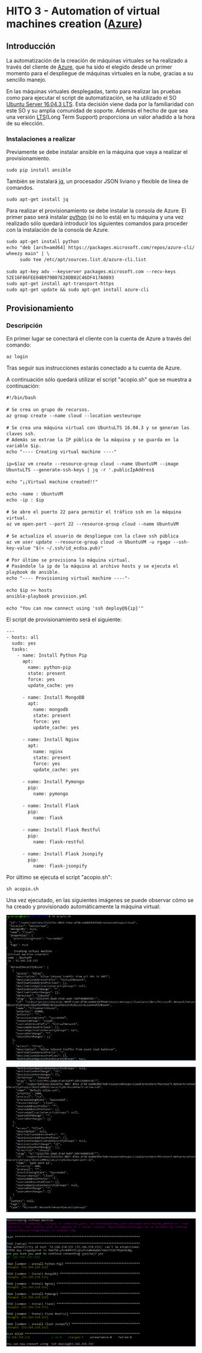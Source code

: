 # HITO 3 - Automation of virtual machines creation ([Azure](https://azure.microsoft.com/es-es/))

## Introducción

La automatización de la creación de máquinas virtuales se ha realizado a través del cliente de [Azure](https://azure.microsoft.com/es-es/), que ha sido el elegido desde un primer momento para el despliegue de máquinas virtuales en la nube, gracias a su sencillo manejo.

En las máquinas virtuales desplegadas, tanto para realizar las pruebas como para ejecutar el script de automatización, se ha utilizado el SO [Ubuntu Server 16.04.3 LTS](https://wiki.ubuntu.com/XenialXerus/ReleaseNotes?_ga=2.130289736.659109912.1510849497-1227624830.1510666285). Esta decisión viene dada por la familiaridad con este SO  y su amplia comunidad de soporte. Además el hecho de que sea una versión [LTS](https://wiki.ubuntu.com/LTS)(Long Term Support) proporciona un valor añadido a la hora de su elección.

### Instalaciones a realizar

Previamente se debe instalar ansible en la máquina que vaya a realizar el provisionamiento.
```
sudo pip install ansible
```

También se instalará [jq](https://stedolan.github.io/jq/), un procesador JSON liviano y flexible de línea de comandos.

```
sudo apt-get install jq
```

Para realizar el provisionamiento se debe instalar la consola de Azure.
El primer paso será instalar [python](https://www.python.org/) (si no lo está) en tu máquina y una vez realizado sólo quedará introducir los siguientes comandos para proceder con la instalación de la consola de Azure.

```
sudo apt-get install python
echo "deb [arch=amd64] https://packages.microsoft.com/repos/azure-cli/ wheezy main" | \
     sudo tee /etc/apt/sources.list.d/azure-cli.list

sudo apt-key adv --keyserver packages.microsoft.com --recv-keys 52E16F86FEE04B979B07E28DB02C46DF417A0893
sudo apt-get install apt-transport-https
sudo apt-get update && sudo apt-get install azure-cli
```

## Provisionamiento

### Descripción

En primer lugar se conectará el cliente con la cuenta de Azure a través del comando:
```
az login
```
Tras seguir sus instrucciones estarás conectado a tu cuenta de Azure.

A continuación sólo quedará utilizar el script "acopio.sh" que se muestra a continuación:

```
#!/bin/bash

# Se crea un grupo de recursos.
az group create --name cloud --location westeurope

# Se crea una máquina virtual con UbuntuLTS 16.04.3 y se generan las claves ssh.
# Además se extrae la IP pública de la máquina y se guarda en la variable $ip.
echo "---- Creating virtual machine ----"

ip=$(az vm create --resource-group cloud --name UbuntuVM --image UbuntuLTS --generate-ssh-keys | jq -r '.publicIpAddres$

echo "¡¡Virtual machine created!!"

echo -name : UbuntuVM
echo -ip : $ip

# Se abre el puerto 22 para permitir el tráfico ssh en la máquina virtual.
az vm open-port --port 22 --resource-group cloud --name UbuntuVM

# Se actualiza el usuario de despliegue con la clave ssh pública
az vm user update --resource-group cloud -n UbuntuVM -u rgago --ssh-key-value "$(< ~/.ssh/id_ecdsa.pub)"

# Por último se provisiona la máquina virtual.
# Pasándole la ip de la máquina al archivo hosts y se ejecuta el playbook de ansible.
echo "---- Provisioning virtual machine ----"-

echo $ip >> hosts
ansible-playbook provision.yml

echo "You can now connect using 'ssh deploy@${ip}'"

```

El script de provisionamiento será el siguiente:
```
---
- hosts: all
  sudo: yes
  tasks:
    - name: Install Python Pip
      apt:
        name: python-pip
        state: present
        force: yes
        update_cache: yes

      - name: Install MongoDB
        apt:
          name: mongodb
          state: present
          force: yes
          update_cache: yes

      - name: Install Nginx
        apt:
          name: nginx
          state: present
          force: yes
          update_cache: yes

      - name: Install Pymongo
        pip:
          name: pymongo

      - name: Install Flask
        pip:
          name: flask

      - name: Install Flask Restful
        pip:
          name: flask-restful

      - name: Install Flask Jsonpify
        pip:
          name: flask-jsonpify
```

Por último se ejecuta el script "acopio.sh":
```
sh acopio.sh
```

Una vez ejecutado, en las siguientes imágenes se puede observar cómo se ha creado y provisionado automáticamente la máquina virtual:

![alt text](images/automation_capture1.png "Automation1")

![alt text](images/automation_capture2.png "Automation2")

![alt text](images/automation_capture3.png "Automation3")
